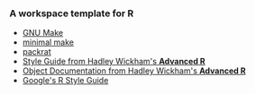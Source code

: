### A workspace template for R

* [GNU Make](http://www.gnu.org/software/make/)
* [minimal make](http://kbroman.org/minimal_make/)
* [packrat](https://rstudio.github.io/packrat/)
* [Style Guide from Hadley Wickham's **Advanced R**](http://adv-r.had.co.nz/Style.html)
* [Object Documentation from Hadley Wickham's **Advanced
  R**](http://r-pkgs.had.co.nz/man.html)
* [Google's R Style
  Guide](https://google-styleguide.googlecode.com/svn/trunk/Rguide.xml)
